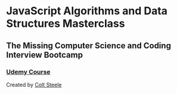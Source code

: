 # JavaScript Algorithms and Data Structures Masterclass
## The Missing Computer Science and Coding Interview Bootcamp
### [Udemy Course](https://www.udemy.com/course/js-algorithms-and-data-structures-masterclass/)
Created by [Colt Steele](https://www.udemy.com/user/coltsteele/)
